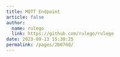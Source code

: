 ```yaml
---
title: MQTT Endpoint
article: false
author: 
  name: rulego
  link: https://github.com/rulego/rulego
date: 2023-09-13 15:30:25
permalink: /pages/2b0760/
---
```


